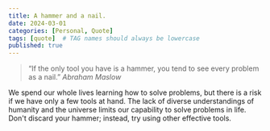```yaml
---
title: A hammer and a nail.
date: 2024-03-01
categories: [Personal, Quote]
tags: [quote]  # TAG names should always be lowercase
published: true
---
```


> “If the only tool you have is a hammer, you tend to see every problem as a nail.” *Abraham Maslow*

We spend our whole lives learning how to solve problems, but there is a risk if we have only a few tools at hand. The lack of diverse understandings of humanity and the universe limits our capability to solve problems in life. Don't discard your hammer; instead, try using other effective tools. 
